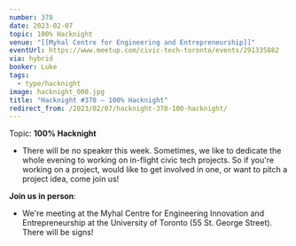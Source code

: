 ```yaml
---
number: 378
date: 2023-02-07
topic: 100% Hacknight
venue: "[[Myhal Centre for Engineering and Entrepreneurship]]"
eventUrl: https://www.meetup.com/civic-tech-toronto/events/291335882
via: hybrid
booker: Luke
tags:
  - type/hacknight
image: hacknight_000.jpg
title: "Hacknight #378 – 100% Hacknight"
redirect_from: /2023/02/07/hacknight-378-100-hacknight/
---
```

Topic: **100% Hacknight**

* There will be no speaker this week. Sometimes, we like to dedicate the whole evening to working on in-flight civic tech projects. So if you're working on a project, would like to get involved in one, or want to pitch a project idea, come join us!

**Join us in person**:

* We're meeting at the Myhal Centre for Engineering Innovation and Entrepreneurship at the University of Toronto (55 St. George Street). There will be signs!

